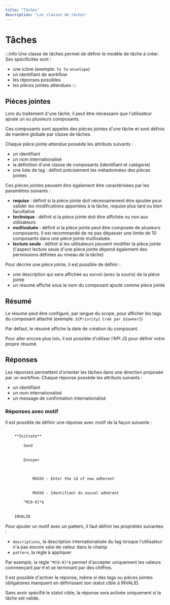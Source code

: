 ```yaml
---
title: "Tâches"
description: "Les classes de tâches"
---
```


# Tâches

:::info
Une classe de tâches permet de définir le modèle de tâche à créer. Ses spécificités sont : 

* une icône (exemple: `fa fa-envelope`)
* un identifiant de workflow
* les réponses possibles  
* les pièces jointes attendues
:::

## Pièces jointes

Lors du traitement d'une tâche, il peut être nécessaire que l'utilisateur ajoute un ou plusieurs composants.
 
Ces composants sont appelés des pièces jointes d'une tâche et sont définis de manière globale par classe de tâches. 

Chaque pièce jointe attendue possède les attributs suivants : 

* un identifiant
* un nom internationalisé
* la définition d'une classe de composants (identifiant et catégorie) 
* une liste de tag : définit précisément les métadonnées des pièces jointes

Ces pièces jointes peuvent être également être caractérisées par les paramètres suivants : 

* **requise** : définit si la pièce jointe doit nécessairement être ajoutée pour valider les modifications apportées à la tâche, requise plus tard ou bien facultative 
* **technique** : définit si la pièce jointe doit être affichée ou non aux utilisateurs
* **multivaluée** : définit si la pièce jointe peut être composée de plusieurs composants. Il est recommandé de ne pas dépasser une limite de 10 composants dans une pièce jointe multivaluée.
* **lecture seule** : définit si les utilisateurs peuvent modifier la pièce jointe (l'aspect lecture seule d'une pièce jointe dépend également des permissions définies au niveau de la tâche)

Pour décrire une pièce jointe, il est possible de définir : 

* une description qui sera affichée au survol (avec la souris) de la pièce jointe
* un résumé affiché sous le nom du composant ajouté comme pièce jointe

## Résumé

Le résumé peut être configuré, par langue du scope, pour afficher les tags du composant attaché (exemple: `${Priority} Créé par ${owner}`)	

Par défaut, le résumé affiche la date de création du composant.

Pour aller encore plus loin, il est possible d'utiliser l'API JS pour définir votre propre résumé.

## Réponses

Les réponses permettent d'orienter les tâches dans une direction proposée par un workflow. 
Chaque réponse possède les attributs suivants : 

* un identifiant
* un nom internationalisé
* un message de confirmation internationalisé

### Réponses avec motif

Il est possible de définir une réponse avec motif de la façon suivante :

```xml

	**Initiate**
	
		Send
	
	
		Envoyer
	
	
		
			MXXXX - Enter the id of new adherent
		
		
			MXXXX - Identifiant du nouvel adhérent
		
		^M[0-9]*$
	
	
	INVALID

```
	
Pour ajouter un motif avec un pattern, il faut définir les propriétés suivantes :

* `descriptions`, la description internationalisée du tag lorsque l'utilisateur n'a pas encore saisi de valeur dans le champ
* `pattern`, la règle à appliquer 

Par exemple, la règle `^M[0-9]*$` permet d'accepter uniquement les valeurs commençant par `M` et se terminant par des chiffres.

Il est possible d'activer la réponse, même si des tags ou pièces jointes obligatoires manquent en définissant son statut cible à INVALID. 

Sans avoir spécifié le statut cible, la réponse sera activée uniquement si la tâche est valide.
